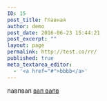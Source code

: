 ```yaml
---
ID: 15
post_title: Главная
author: demo
post_date: 2016-06-23 15:44:21
post_excerpt: ""
layout: page
permalink: http://test.co/rr/
published: true
meta_textarea_editor:
  - '<a href="#">bbbb</a>'
---
```

павпвап <a href="#">вап вапв</a>